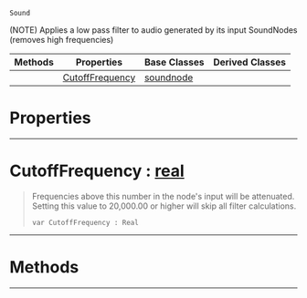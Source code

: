  `Sound`

(NOTE) Applies a low pass filter to audio generated by its input SoundNodes (removes high frequencies)

|Methods|Properties|Base Classes|Derived Classes|
|---|---|---|---|
| |[ CutoffFrequency](https://github.com/ArendDanielek/ZeroDocsTest/blob/master/code_reference/class_reference/lowpassnode.markdown#cutofffrequency-zero-eng)|[soundnode](https://github.com/ArendDanielek/ZeroDocsTest/blob/master/code_reference/class_reference/soundnode.markdown)| |


 #  Properties


---  
 #  CutoffFrequency : [real](https://github.com/ArendDanielek/ZeroDocsTest/blob/master/code_reference/zilch_base_types/real.markdown)

> Frequencies above this number in the node's input will be attenuated. Setting this value to 20,000.00 or higher will skip all filter calculations.
> ``` lang=cpp, name=Zilch
> var CutoffFrequency : Real


---  
 #  Methods


---  
 
  
  
  
  
  
  
  

 